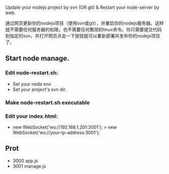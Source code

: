 
Update your nodejs project by svn (OR git) & Restart your node-server by web.

通过网页更新你的nodejs项目（使用svn或git），并重启你的nodejs服务器。这样就不需要任何服务器的权限，也不需要任何繁琐的linux命令。你只需要提交代码到指定的svn，并打开网页点击一下按钮就可以重新部署并发布你的nodejs项目了。


## Start node manage.
### Edit node-restart.sh:

* Set your node env
* Set your project's svn dir.

### Make node-restart.sh executable

### Edit your index.html:

* new WebSocket('ws://192.168.1.201:3001'); > new WebSocket('ws://your-ip-address:3001');

## Prot
* 3000 app.js
* 3001 manage.js


